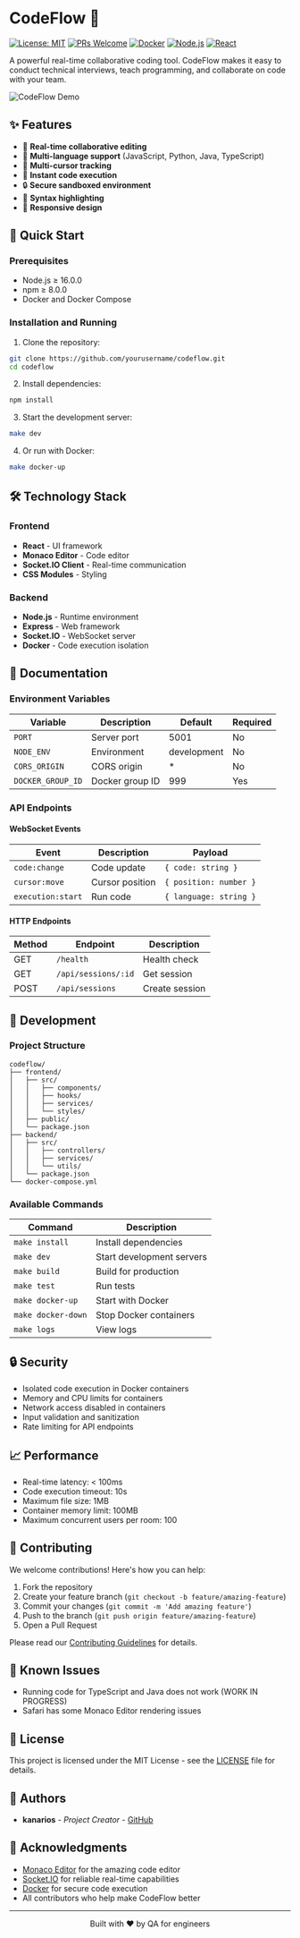 # CodeFlow 🚀

[![License: MIT](https://img.shields.io/badge/License-MIT-green.svg)](https://opensource.org/licenses/MIT)
[![PRs Welcome](https://img.shields.io/badge/PRs-welcome-brightgreen.svg)](http://makeapullrequest.com)
[![Docker](https://img.shields.io/badge/docker-%230db7ed.svg?style=flat&logo=docker&logoColor=white)](https://www.docker.com/)
[![Node.js](https://img.shields.io/badge/node.js-%2343853D.svg?style=flat&logo=node.js&logoColor=white)](https://nodejs.org/)
[![React](https://img.shields.io/badge/react-%2320232a.svg?style=flat&logo=react&logoColor=%2361DAFB)](https://reactjs.org/)

A powerful real-time collaborative coding tool. CodeFlow makes it easy to conduct technical interviews, teach programming, and collaborate on code with your team.

![CodeFlow Demo](https://via.placeholder.com/800x400?text=CodeFlow+Demo)

## ✨ Features

- 🔄 **Real-time collaborative editing**
- 🎯 **Multi-language support** (JavaScript, Python, Java, TypeScript)
- 👥 **Multi-cursor tracking**
- 🚀 **Instant code execution**
- 🔒 **Secure sandboxed environment**
- 🎨 **Syntax highlighting**
- 📱 **Responsive design**

## 🚀 Quick Start

### Prerequisites

- Node.js ≥ 16.0.0
- npm ≥ 8.0.0
- Docker and Docker Compose

### Installation and Running

1. Clone the repository:

```bash
git clone https://github.com/yourusername/codeflow.git
cd codeflow
```

2. Install dependencies:

```bash
npm install
```

3. Start the development server:

```bash
make dev
```

4. Or run with Docker:

```bash
make docker-up
```

## 🛠️ Technology Stack

### Frontend
- **React** - UI framework
- **Monaco Editor** - Code editor
- **Socket.IO Client** - Real-time communication
- **CSS Modules** - Styling

### Backend
- **Node.js** - Runtime environment
- **Express** - Web framework
- **Socket.IO** - WebSocket server
- **Docker** - Code execution isolation

## 📖 Documentation

### Environment Variables

| Variable | Description | Default | Required |
|----------|-------------|---------|----------|
| `PORT` | Server port | 5001 | No |
| `NODE_ENV` | Environment | development | No |
| `CORS_ORIGIN` | CORS origin | * | No |
| `DOCKER_GROUP_ID` | Docker group ID | 999 | Yes |

### API Endpoints

#### WebSocket Events

| Event | Description | Payload |
|-------|-------------|---------|
| `code:change` | Code update | `{ code: string }` |
| `cursor:move` | Cursor position | `{ position: number }` |
| `execution:start` | Run code | `{ language: string }` |

#### HTTP Endpoints

| Method | Endpoint | Description |
|--------|----------|-------------|
| GET | `/health` | Health check |
| GET | `/api/sessions/:id` | Get session |
| POST | `/api/sessions` | Create session |

## 🔧 Development

### Project Structure

```
codeflow/
├── frontend/
│   ├── src/
│   │   ├── components/
│   │   ├── hooks/
│   │   ├── services/
│   │   └── styles/
│   ├── public/
│   └── package.json
├── backend/
│   ├── src/
│   │   ├── controllers/
│   │   ├── services/
│   │   └── utils/
│   └── package.json
└── docker-compose.yml
```

### Available Commands

| Command | Description |
|---------|-------------|
| `make install` | Install dependencies |
| `make dev` | Start development servers |
| `make build` | Build for production |
| `make test` | Run tests |
| `make docker-up` | Start with Docker |
| `make docker-down` | Stop Docker containers |
| `make logs` | View logs |

## 🔒 Security

- Isolated code execution in Docker containers
- Memory and CPU limits for containers
- Network access disabled in containers
- Input validation and sanitization
- Rate limiting for API endpoints

## 📈 Performance

- Real-time latency: < 100ms
- Code execution timeout: 10s
- Maximum file size: 1MB
- Container memory limit: 100MB
- Maximum concurrent users per room: 100

## 🤝 Contributing

We welcome contributions! Here's how you can help:

1. Fork the repository
2. Create your feature branch (`git checkout -b feature/amazing-feature`)
3. Commit your changes (`git commit -m 'Add amazing feature'`)
4. Push to the branch (`git push origin feature/amazing-feature`)
5. Open a Pull Request

Please read our [Contributing Guidelines](CONTRIBUTING.md) for details.

## 🐛 Known Issues

- Running code for TypeScript and Java does not work (WORK IN PROGRESS)
- Safari has some Monaco Editor rendering issues

## 📝 License

This project is licensed under the MIT License - see the [LICENSE](LICENSE) file for details.

## 👥 Authors

- **kanarios** - *Project Creator* - [GitHub](https://github.com/kanarios)

## 🙏 Acknowledgments

- [Monaco Editor](https://microsoft.github.io/monaco-editor/) for the amazing code editor
- [Socket.IO](https://socket.io/) for reliable real-time capabilities
- [Docker](https://www.docker.com/) for secure code execution
- All contributors who help make CodeFlow better

---

<p align="center">
  Built with ❤️ by QA for engineers
</p>

